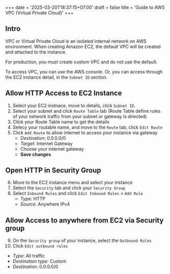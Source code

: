 +++
date = '2025-03-20T18:37:15+07:00'
draft = false
title = 'Guide to AWS VPC (Virtual Private Cloud)'
+++

## Intro

VPC or Virtual Private Cloud is an isolated internal network on AWS environment. When creating Amazon EC2, the default VPC will be created and attached to the instance.

For production, you must create custom VPC and do not use the default.

To access VPC, you can use the AWS console. Or, you can access through the EC2 instance detail, in the `Subnet ID` section.

## Allow HTTP Access to EC2 Instance

1. Select your EC2 instnace, move to details, click `Subnet ID`.
2. Select your subnet and click `Route Table` tab (Route Table define rules of your network traffic from your subnet or gateway is directed)
3. Click your Route Table name to get the details
4. Selecy your routable name, and move to the `Route` tab, click `Edit Route`
5. Click `Add Route` to allow internet to access your instance via gateway
   * _Destination_: 0.0.0.0/0
   * _Target_: Internet Gateway
   * Choose your internet gateway
   * **Save changes**

## Open HTTP in Security Group

6. Move to the EC2 instance menu and select your instance
7. Select the `Security` tab and click your `Security Group`
8. Select `Inbound Rules` and click `Edit Inbound Rules` > `Add Rule`
   * _Type_: HTTP
   * _Source_: Anywhere IPv4

## Allow Access to anywhere from EC2 via Security group

9. On the `Security group` of your instance, select the `Outbound Rules`
10. Click `Edit outbound rules`

* _Type_: All traffic
* _Destination type_: Custom
* _Destination_: 0.0.0.0/0
